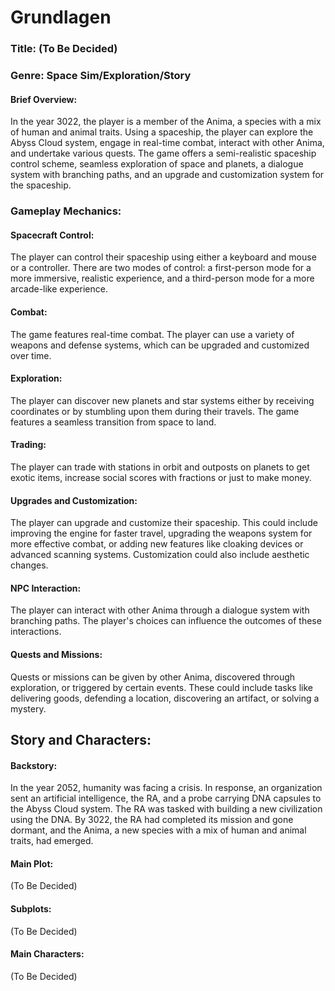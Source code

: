# Grundlagen

### Title: (To Be Decided)

### Genre: Space Sim/Exploration/Story

#### Brief Overview:

In the year 3022, the player is a member of the Anima, a species with a mix of human and animal traits. Using a spaceship, the player can explore the Abyss Cloud system, engage in real-time combat, interact with other Anima, and undertake various quests. The game offers a semi-realistic spaceship control scheme, seamless exploration of space and planets, a dialogue system with branching paths, and an upgrade and customization system for the spaceship.

### Gameplay Mechanics:

#### Spacecraft Control:

 The player can control their spaceship using either a keyboard and mouse or a controller. There are two modes of control: a first-person mode for a more immersive, realistic experience, and a third-person mode for a more arcade-like experience.

#### Combat:

 The game features real-time combat. The player can use a variety of weapons and defense systems, which can be upgraded and customized over time.

#### Exploration:

 The player can discover new planets and star systems either by receiving coordinates or by stumbling upon them during their travels. The game features a seamless transition from space to land.

#### Trading:

  The player can trade with stations in orbit and outposts on planets to get exotic items, increase social scores with fractions or just to make money.

#### Upgrades and Customization:

 The player can upgrade and customize their spaceship. This could include improving the engine for faster travel, upgrading the weapons system for more effective combat, or adding new features like cloaking devices or advanced scanning systems. Customization could also include aesthetic changes.

#### NPC Interaction:

 The player can interact with other Anima through a dialogue system with branching paths. The player's choices can influence the outcomes of these interactions.

#### Quests and Missions:

 Quests or missions can be given by other Anima, discovered through exploration, or triggered by certain events. These could include tasks like delivering goods, defending a location, discovering an artifact, or solving a mystery.

## Story and Characters:

#### Backstory:

 In the year 2052, humanity was facing a crisis. In response, an organization sent an artificial intelligence, the RA, and a probe carrying DNA capsules to the Abyss Cloud system. The RA was tasked with building a new civilization using the DNA. By 3022, the RA had completed its mission and gone dormant, and the Anima, a new species with a mix of human and animal traits, had emerged.

#### Main Plot:

 (To Be Decided)

#### Subplots:

 (To Be Decided)

#### Main Characters:

 (To Be Decided)
